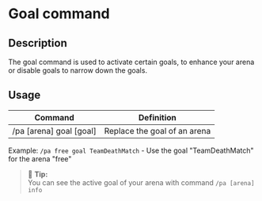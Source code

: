 # Goal command

## Description

The goal command is used to activate certain goals, to enhance your arena or disable goals to narrow down the goals.

## Usage

Command |  Definition
------------- | -------------
/pa [arena] goal [goal] | Replace the goal of an arena

Example: `/pa free goal TeamDeathMatch`  - Use the goal "TeamDeathMatch" for the arena "free"


> 🚩 **Tip:**  
> You can see the active goal of your arena with command `/pa [arena] info`